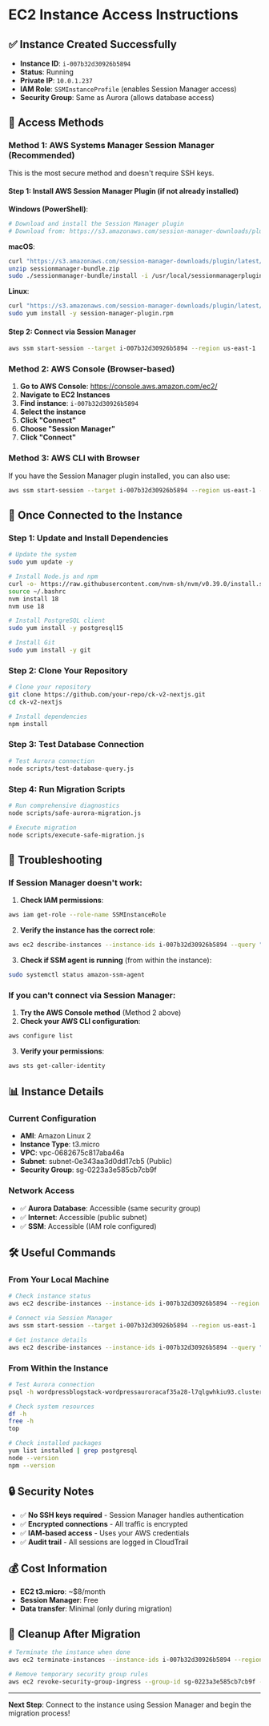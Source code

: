 # EC2 Instance Access Instructions

## ✅ Instance Created Successfully

- **Instance ID**: `i-007b32d30926b5894`
- **Status**: Running
- **Private IP**: `10.0.1.237`
- **IAM Role**: `SSMInstanceProfile` (enables Session Manager access)
- **Security Group**: Same as Aurora (allows database access)

## 🔐 Access Methods

### Method 1: AWS Systems Manager Session Manager (Recommended)

This is the most secure method and doesn't require SSH keys.

#### Step 1: Install AWS Session Manager Plugin (if not already installed)

**Windows (PowerShell)**:
```powershell
# Download and install the Session Manager plugin
# Download from: https://s3.amazonaws.com/session-manager-downloads/plugin/latest/windows/SessionManagerPluginSetup.exe
```

**macOS**:
```bash
curl "https://s3.amazonaws.com/session-manager-downloads/plugin/latest/mac/sessionmanager-bundle.zip" -o "sessionmanager-bundle.zip"
unzip sessionmanager-bundle.zip
sudo ./sessionmanager-bundle/install -i /usr/local/sessionmanagerplugin -b /usr/local/bin/session-manager-plugin
```

**Linux**:
```bash
curl "https://s3.amazonaws.com/session-manager-downloads/plugin/latest/linux_64bit/session-manager-plugin.rpm" -o "session-manager-plugin.rpm"
sudo yum install -y session-manager-plugin.rpm
```

#### Step 2: Connect via Session Manager

```bash
aws ssm start-session --target i-007b32d30926b5894 --region us-east-1
```

### Method 2: AWS Console (Browser-based)

1. **Go to AWS Console**: https://console.aws.amazon.com/ec2/
2. **Navigate to EC2 Instances**
3. **Find instance**: `i-007b32d30926b5894`
4. **Select the instance**
5. **Click "Connect"**
6. **Choose "Session Manager"**
7. **Click "Connect"**

### Method 3: AWS CLI with Browser

If you have the Session Manager plugin installed, you can also use:

```bash
aws ssm start-session --target i-007b32d30926b5894 --region us-east-1 --profile your-profile-name
```

## 🚀 Once Connected to the Instance

### Step 1: Update and Install Dependencies

```bash
# Update the system
sudo yum update -y

# Install Node.js and npm
curl -o- https://raw.githubusercontent.com/nvm-sh/nvm/v0.39.0/install.sh | bash
source ~/.bashrc
nvm install 18
nvm use 18

# Install PostgreSQL client
sudo yum install -y postgresql15

# Install Git
sudo yum install -y git
```

### Step 2: Clone Your Repository

```bash
# Clone your repository
git clone https://github.com/your-repo/ck-v2-nextjs.git
cd ck-v2-nextjs

# Install dependencies
npm install
```

### Step 3: Test Database Connection

```bash
# Test Aurora connection
node scripts/test-database-query.js
```

### Step 4: Run Migration Scripts

```bash
# Run comprehensive diagnostics
node scripts/safe-aurora-migration.js

# Execute migration
node scripts/execute-safe-migration.js
```

## 🔧 Troubleshooting

### If Session Manager doesn't work:

1. **Check IAM permissions**:
```bash
aws iam get-role --role-name SSMInstanceRole
```

2. **Verify the instance has the correct role**:
```bash
aws ec2 describe-instances --instance-ids i-007b32d30926b5894 --query "Reservations[0].Instances[0].IamInstanceProfile" --region us-east-1
```

3. **Check if SSM agent is running** (from within the instance):
```bash
sudo systemctl status amazon-ssm-agent
```

### If you can't connect via Session Manager:

1. **Try the AWS Console method** (Method 2 above)
2. **Check your AWS CLI configuration**:
```bash
aws configure list
```

3. **Verify your permissions**:
```bash
aws sts get-caller-identity
```

## 📊 Instance Details

### Current Configuration
- **AMI**: Amazon Linux 2
- **Instance Type**: t3.micro
- **VPC**: vpc-0682675c817aba46a
- **Subnet**: subnet-0e343aa3d0dd17cb5 (Public)
- **Security Group**: sg-0223a3e585cb7cb9f

### Network Access
- ✅ **Aurora Database**: Accessible (same security group)
- ✅ **Internet**: Accessible (public subnet)
- ✅ **SSM**: Accessible (IAM role configured)

## 🛠️ Useful Commands

### From Your Local Machine

```bash
# Check instance status
aws ec2 describe-instances --instance-ids i-007b32d30926b5894 --region us-east-1

# Connect via Session Manager
aws ssm start-session --target i-007b32d30926b5894 --region us-east-1

# Get instance details
aws ec2 describe-instances --instance-ids i-007b32d30926b5894 --query "Reservations[0].Instances[0].{InstanceId:InstanceId,State:State.Name,PublicIp:PublicIpAddress,PrivateIp:PrivateIpAddress}" --output table --region us-east-1
```

### From Within the Instance

```bash
# Test Aurora connection
psql -h wordpressblogstack-wordpressauroracaf35a28-l7qlgwhkiu93.cluster-cwp008gg4ymh.us-east-1.rds.amazonaws.com -U postgres -d wordpress -p 5432

# Check system resources
df -h
free -h
top

# Check installed packages
yum list installed | grep postgresql
node --version
npm --version
```

## 🔒 Security Notes

- ✅ **No SSH keys required** - Session Manager handles authentication
- ✅ **Encrypted connections** - All traffic is encrypted
- ✅ **IAM-based access** - Uses your AWS credentials
- ✅ **Audit trail** - All sessions are logged in CloudTrail

## 💰 Cost Information

- **EC2 t3.micro**: ~$8/month
- **Session Manager**: Free
- **Data transfer**: Minimal (only during migration)

## 🧹 Cleanup After Migration

```bash
# Terminate the instance when done
aws ec2 terminate-instances --instance-ids i-007b32d30926b5894 --region us-east-1

# Remove temporary security group rules
aws ec2 revoke-security-group-ingress --group-id sg-0223a3e585cb7cb9f --protocol tcp --port 5432 --cidr 98.60.25.83/32 --region us-east-1
```

---

**Next Step**: Connect to the instance using Session Manager and begin the migration process! 